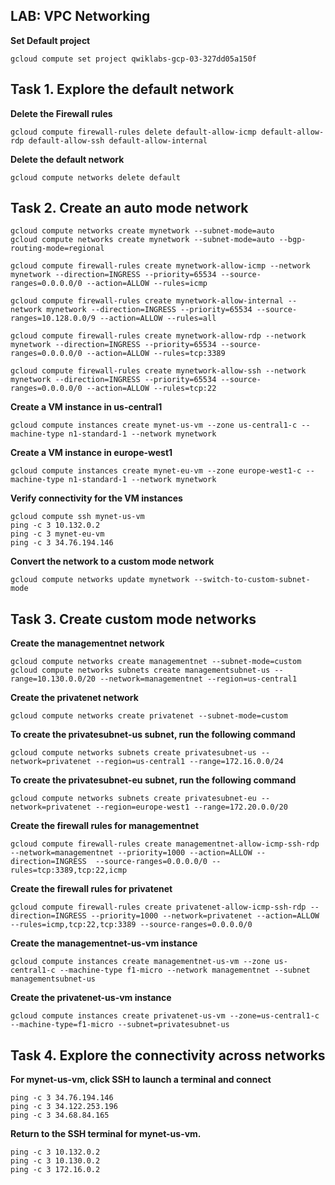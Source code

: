 <h2>LAB: VPC Networking</h2>

**Set Default project**

```
gcloud compute set project qwiklabs-gcp-03-327dd05a150f
```

<h2>Task 1. Explore the default network</h2>

**Delete the Firewall rules**

```
gcloud compute firewall-rules delete default-allow-icmp default-allow-rdp default-allow-ssh default-allow-internal
```

**Delete the default network**

```
gcloud compute networks delete default
```



<h2>Task 2. Create an auto mode network</h2>

```
gcloud compute networks create mynetwork --subnet-mode=auto
gcloud compute networks create mynetwork --subnet-mode=auto --bgp-routing-mode=regional

gcloud compute firewall-rules create mynetwork-allow-icmp --network mynetwork --direction=INGRESS --priority=65534 --source-ranges=0.0.0.0/0 --action=ALLOW --rules=icmp

gcloud compute firewall-rules create mynetwork-allow-internal --network mynetwork --direction=INGRESS --priority=65534 --source-ranges=10.128.0.0/9 --action=ALLOW --rules=all

gcloud compute firewall-rules create mynetwork-allow-rdp --network mynetwork --direction=INGRESS --priority=65534 --source-ranges=0.0.0.0/0 --action=ALLOW --rules=tcp:3389

gcloud compute firewall-rules create mynetwork-allow-ssh --network mynetwork --direction=INGRESS --priority=65534 --source-ranges=0.0.0.0/0 --action=ALLOW --rules=tcp:22
```

**Create a VM instance in us-central1**

```
gcloud compute instances create mynet-us-vm --zone us-central1-c --machine-type n1-standard-1 --network mynetwork
```

**Create a VM instance in europe-west1**

```
gcloud compute instances create mynet-eu-vm --zone europe-west1-c --machine-type n1-standard-1 --network mynetwork
```

**Verify connectivity for the VM instances**

```
gcloud compute ssh mynet-us-vm
ping -c 3 10.132.0.2
ping -c 3 mynet-eu-vm
ping -c 3 34.76.194.146
```

**Convert the network to a custom mode network**

```
gcloud compute networks update mynetwork --switch-to-custom-subnet-mode
```

<h2>Task 3. Create custom mode networks</h2> 

**Create the managementnet network**

```
gcloud compute networks create managementnet --subnet-mode=custom
gcloud compute networks subnets create managementsubnet-us --range=10.130.0.0/20 --network=managementnet --region=us-central1
```

**Create the privatenet network**

```
gcloud compute networks create privatenet --subnet-mode=custom
```

**To create the privatesubnet-us subnet, run the following command**

```
gcloud compute networks subnets create privatesubnet-us --network=privatenet --region=us-central1 --range=172.16.0.0/24
```

**To create the privatesubnet-eu subnet, run the following command**

```
gcloud compute networks subnets create privatesubnet-eu --network=privatenet --region=europe-west1 --range=172.20.0.0/20
```

**Create the firewall rules for managementnet**

```
gcloud compute firewall-rules create managementnet-allow-icmp-ssh-rdp --network=managementnet --priority=1000 --action=ALLOW --direction=INGRESS  --source-ranges=0.0.0.0/0 --rules=tcp:3389,tcp:22,icmp
```

**Create the firewall rules for privatenet**

```
gcloud compute firewall-rules create privatenet-allow-icmp-ssh-rdp --direction=INGRESS --priority=1000 --network=privatenet --action=ALLOW --rules=icmp,tcp:22,tcp:3389 --source-ranges=0.0.0.0/0
```

**Create the managementnet-us-vm instance**

```
gcloud compute instances create managementnet-us-vm --zone us-central1-c --machine-type f1-micro --network managementnet --subnet managementsubnet-us
```

**Create the privatenet-us-vm instance**

```
gcloud compute instances create privatenet-us-vm --zone=us-central1-c --machine-type=f1-micro --subnet=privatesubnet-us
```

<h2>Task 4. Explore the connectivity across networks</h2>

**For mynet-us-vm, click SSH to launch a terminal and connect**

```
ping -c 3 34.76.194.146
ping -c 3 34.122.253.196
ping -c 3 34.68.84.165
```

**Return to the SSH terminal for mynet-us-vm.**

```
ping -c 3 10.132.0.2
ping -c 3 10.130.0.2
ping -c 3 172.16.0.2
```


